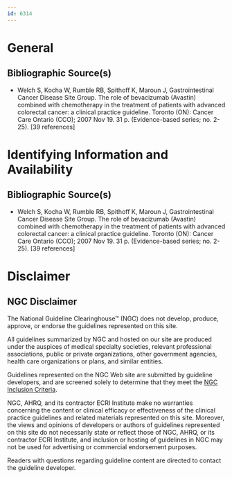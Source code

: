 ```yaml
---
id: 6314
---
```


# General

## Bibliographic Source(s)

- Welch S, Kocha W, Rumble RB, Spithoff K, Maroun J, Gastrointestinal Cancer Disease Site Group. The role of bevacizumab (Avastin) combined with chemotherapy in the treatment of patients with advanced colorectal cancer: a clinical practice guideline. Toronto (ON): Cancer Care Ontario (CCO); 2007 Nov 19. 31 p. (Evidence-based series; no. 2-25). [39 references]

# Identifying Information and Availability

## Bibliographic Source(s)

- Welch S, Kocha W, Rumble RB, Spithoff K, Maroun J, Gastrointestinal Cancer Disease Site Group. The role of bevacizumab (Avastin) combined with chemotherapy in the treatment of patients with advanced colorectal cancer: a clinical practice guideline. Toronto (ON): Cancer Care Ontario (CCO); 2007 Nov 19. 31 p. (Evidence-based series; no. 2-25). [39 references]

# Disclaimer

## NGC Disclaimer

The National Guideline Clearinghouse™ (NGC) does not develop, produce, approve, or endorse the guidelines represented on this site.

All guidelines summarized by NGC and hosted on our site are produced under the auspices of medical specialty societies, relevant professional associations, public or private organizations, other government agencies, health care organizations or plans, and similar entities.

Guidelines represented on the NGC Web site are submitted by guideline developers, and are screened solely to determine that they meet the [NGC Inclusion Criteria](/help-and-about/summaries/inclusion-criteria).

NGC, AHRQ, and its contractor ECRI Institute make no warranties concerning the content or clinical efficacy or effectiveness of the clinical practice guidelines and related materials represented on this site. Moreover, the views and opinions of developers or authors of guidelines represented on this site do not necessarily state or reflect those of NGC, AHRQ, or its contractor ECRI Institute, and inclusion or hosting of guidelines in NGC may not be used for advertising or commercial endorsement purposes.

Readers with questions regarding guideline content are directed to contact the guideline developer.

